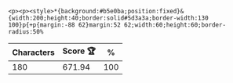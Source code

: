 `<p><p><style>*{background:#b5e0ba;position:fixed}&{width:200;height:40;border:solid#5d3a3a;border-width:130 100}p{+p{margin:-88 62}margin:52 62;width:60;height:60;border-radius:50%`

| Characters | Score 🏆 | %   |
| ---------- | -------- | --- |
| 180        | 671.94   | 100 |
